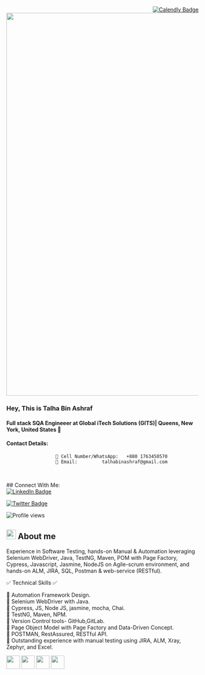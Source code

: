 
<div id="Book a Call" align="right">
 <a href="https://calendly.com/talhabinashraf/30min">
     <img src="https://img.shields.io/badge/Book a Call -red?style=for-the-badge&logo=calendly&logoColor=white" alt="Calendly Badge"/>
  </a>
 </div>
 

 <div id="header" align="center">
  <img src="https://media.licdn.com/dms/image/C4E16AQEpXpaXNUxriQ/profile-displaybackgroundimage-shrink_350_1400/0/1652303021086?e=1679529600&v=beta&t=gzCYXBguRKKiTWZmxh_KFlHVdt0CTQwEsEZ1eNmtyAg" width="1000"/>
</div>


### Hey, This is Talha Bin Ashraf  
#### Full stack SQA Engineeer at Global iTech Solutions (GITS)| Queens, New York, United States 🤵
#### Contact Details: 
                      📲 Cell Number/WhatsApp:   +880 1763450570  
                      📨 Email:         talhabinashraf@gmail.com
                  
  <div id="Badge">
    ## Connect With Me:  
  <a href="https://www.linkedin.com/in/talha-bin-ashraf-sqa/">
    <img src="https://img.shields.io/badge/LinkedIn-blue?style=for-the-badge&logo=linkedin&logoColor=white" alt="LinkedIn Badge"/>
   
  <a href="https://twitter.com/talhabinashraf">
    <img src="https://img.shields.io/badge/Twitter-blue?style=for-the-badge&logo=linkedin&logoColor=white" alt="Twitter Badge"/>
  </a>
 </div>
                   
![Profile views](https://gpvc.arturio.dev/TalhaBinAshraf1)  

 
## <picture><img src = "https://user-images.githubusercontent.com/47713668/124180781-52ad2b80-dad2-11eb-9abd-9e0f8d6bb6dd.gif" width = 25px></picture>  **About me**
Experience in Software Testing, hands-on Manual & Automation leveraging Selenium WebDriver, Java, TestNG, Maven, POM with Page Factory, Cypress, Javascript, Jasmine, NodeJS on Agile-scrum environment, and hands-on ALM, JIRA, SQL, Postman & web-service (RESTful).


✅  Technical Skills  ✅
 
🔹 Automation Framework Design.</br>
🔹 Selenium WebDriver with Java.</br>
🔹 Cypress, JS, Node JS, jasmine, mocha, Chai.</br>
🔹 TestNG, Maven, NPM.</br>
🔹 Version Control tools- GitHub,GitLab.</br>
🔹 Page Object Model with Page Factory and Data-Driven Concept.</br>
🔹 POSTMAN, RestAssured, RESTful API. </br>
🔹 Outstanding experience with manual testing using JIRA, ALM, Xray, Zephyr, and Excel.</br>


<!-- 
[<img src="https://icon.vimalverma.in/img?tool=linkedin&acol=gold" width="30px">](https://www.linkedin.com/in/talha-bin-ashraf-sqa/)
[<img src="https://icon.vimalverma.in/img?tool=twitter&acol=gold" width="30px">](https://twitter.com/talhabinashraf)
-->

<img src="https://icon.vimalverma.in/img?tool=selenium&acol=gold" width="35px"> <img src="https://icon.vimalverma.in/img?tool=jb_IJ_IDEA&acol=gold" width="35px">
<img src="https://icon.vimalverma.in/img?tool=java&acol=gold" width="35px"> <img src="https://icon.vimalverma.in/img?tool=javascript&acol=gold" width="35px">


<!--
![Snake animation](https://github.com/thepiyushmalhotra/thepiyushmalhotra/blob/output/github-contribution-grid-snake.svg)

[<img src='https://cdn.jsdelivr.net/npm/simple-icons@3.0.1/icons/linkedin.svg' alt='linkedin' height='40'>](https://www.linkedin.com/in/talha-bin-ashraf-sqa/)  
 
![GitHub stats](https://github-readme-stats.vercel.app/api?username=TalhaBinAshraf1&show_icons=true)  

![GitHub metrics](https://metrics.lecoq.io/TalhaBinAshraf1)  

![GitHub streak stats](https://github-readme-streak-stats.herokuapp.com/?user=TalhaBinAshraf1) -->


